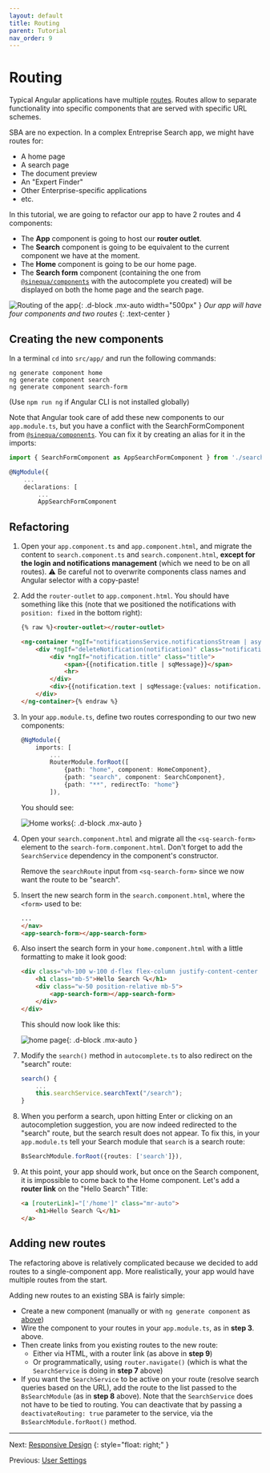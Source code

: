 ```yaml
---
layout: default
title: Routing
parent: Tutorial
nav_order: 9
---
```


# Routing

Typical Angular applications have multiple [routes](https://angular.io/guide/router). Routes allow to separate functionality into specific components that are served with specific URL schemes.

SBA are no expection. In a complex Entreprise Search app, we might have routes for:

- A home page
- A search page
- The document preview
- An "Expert Finder"
- Other Enterprise-specific applications
- etc.

In this tutorial, we are going to refactor our app to have 2 routes and 4 components:

- The **App** component is going to host our **router outlet**.
- The **Search** component is going to be equivalent to the current component we have at the moment.
- The **Home** component is going to be our home page.
- The **Search form** component (containing the one from [`@sinequa/components`]({{site.baseurl}}libraries/components/components.html) with the autocomplete you created) will be displayed on both the home page and the search page.

![Routing of the app]({{site.baseurl}}assets/tutorial/routing.png){: .d-block .mx-auto width="500px" }
*Our app will have four components and two routes*
{: .text-center }

## Creating the new components

In a terminal `cd` into `src/app/` and run the following commands:

    ng generate component home
    ng generate component search
    ng generate component search-form

(Use `npm run ng` if Angular CLI is not installed globally)

Note that Angular took care of add these new components to our `app.module.ts`, but you have a conflict with the SearchFormComponent from [`@sinequa/components`]({{site.baseurl}}libraries/components/components.html). You can fix it by creating an alias for it in the imports:

```ts
import { SearchFormComponent as AppSearchFormComponent } from './search-form/search-form.component';

@NgModule({
    ...
    declarations: [
        ...
        AppSearchFormComponent
```

## Refactoring

1. Open your `app.component.ts` and `app.component.html`, and migrate the content to `search.component.ts` and `search.component.html`, **except for the login and notifications management** (which we need to be on all routes). ⚠️ Be careful not to overwrite components class names and Angular selector with a copy-paste!

2. Add the `router-outlet` to `app.component.html`. You should have something like this (note that we positioned the notifications with `position: fixed` in the bottom right):

    ```html
    {% raw %}<router-outlet></router-outlet>

    <ng-container *ngIf="notificationsService.notificationsStream | async as notification">
        <div *ngIf="deleteNotification(notification)" class="notification position-fixed" style="bottom: 5px; right: 5px; width: 500px">
            <div *ngIf="notification.title" class="title">
                <span>{{notification.title | sqMessage}}</span>
                <hr>
            </div>
            <div>{{notification.text | sqMessage:{values: notification.params} }}</div>
        </div>
    </ng-container>{% endraw %}
    ```

3. In your `app.module.ts`, define two routes corresponding to our two new components:

    ```ts
    @NgModule({
        imports: [
            ...
            RouterModule.forRoot([
                {path: "home", component: HomeComponent},
                {path: "search", component: SearchComponent},
                {path: "**", redirectTo: "home"}
            ]),
    ```

    You should see:

    ![Home works]({{site.baseurl}}assets/tutorial/home-works.png){: .d-block .mx-auto }

4. Open your `search.component.html` and migrate all the `<sq-search-form>` element to the `search-form.component.html`. Don't forget to add the `SearchService` dependency in the component's constructor.

    Remove the `searchRoute` input from `<sq-search-form>` since we now want the route to be "search".

5. Insert the new search form in the `search.component.html`, where the `<form>` used to be:

    ```html
    ...
    </nav>
    <app-search-form></app-search-form>
    ```

6. Also insert the search form in your `home.component.html` with a little formatting to make it look good:

    ```html
    <div class="vh-100 w-100 d-flex flex-column justify-content-center align-items-center">
        <h1 class="mb-5">Hello Search 🔍</h1>
        <div class="w-50 position-relative mb-5">
            <app-search-form></app-search-form>
        </div>
    </div>
    ```

    This should now look like this:

    ![home page]({{site.baseurl}}assets/tutorial/home-page.png){: .d-block .mx-auto }

7. Modify the `search()` method in `autocomplete.ts` to also redirect on the "search" route:

    ```ts
    search() {
        ...
        this.searchService.searchText("/search");
    }
    ```

8. When you perform a search, upon hitting Enter or clicking on an autocompletion suggestion, you are now indeed redirected to the "search" route, but the search result does not appear. To fix this, in your `app.module.ts` tell your Search module that `search` is a search route:

    ```ts
    BsSearchModule.forRoot({routes: ['search']}),
    ```

9. At this point, your app should work, but once on the Search component, it is impossible to come back to the Home component. Let's add a **router link** on the "Hello Search" Title:

    ```html
    <a [routerLink]="['/home']" class="mr-auto">
        <h1>Hello Search 🔍</h1>
    </a>
    ```

## Adding new routes

The refactoring above is relatively complicated because we decided to add routes to a single-component app. More realistically, your app would have multiple routes from the start.

Adding new routes to an existing SBA is fairly simple:

- Create a new component (manually or with `ng generate component` as [above](#creating-the-new-components))
- Wire the component to your routes in your `app.module.ts`, as in **step 3**. above.
- Then create links from you existing routes to the new route:
  - Either via HTML, with a router link (as above in **step 9**)
  - Or programmatically, using `router.navigate()` (which is what the `SearchService` is doing in **step 7** above)
- If you want the `SearchService` to be active on your route (resolve search queries based on the URL), add the route to the list passed to the `BsSearchModule` (as in **step 8** above). Note that the `SearchService` does not have to be tied to routing. You can deactivate that by passing a `deactivateRouting: true` parameter to the service, via the `BsSearchModule.forRoot()` method.

---

Next: [Responsive Design](responsive-design.html)
{: style="float: right;" }

Previous: [User Settings](user-settings.html)
